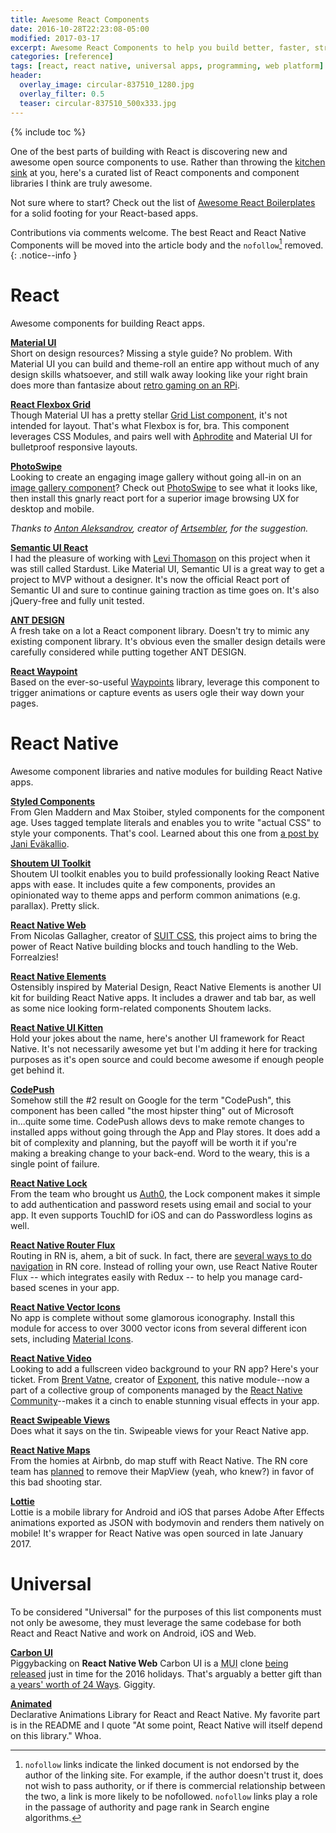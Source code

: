 ```yaml
---
title: Awesome React Components
date: 2016-10-28T22:23:08-05:00
modified: 2017-03-17
excerpt: Awesome React Components to help you build better, faster, stronger apps.
categories: [reference]
tags: [react, react native, universal apps, programming, web platform]
header:
  overlay_image: circular-837510_1280.jpg
  overlay_filter: 0.5
  teaser: circular-837510_500x333.jpg
---
```

{% include toc %}

One of the best parts of building with React is discovering new and awesome open source components to use. Rather than throwing the [kitchen](https://github.com/karl1992/awesome-react-components-all) [sink](https://github.com/enaqx/awesome-react#components) at you, here's a curated list of React components and component libraries I think are truly awesome.

Not sure where to start? Check out the list of [Awesome React Boilerplates](/awesome-react-boilerplates) for a solid footing for your React-based apps.

Contributions via comments welcome. The best React and React Native Components will be moved into the article body and the `nofollow`[^1] removed.
{: .notice--info }

# React

Awesome components for building React apps.

**[Material UI](http://www.material-ui.com/)**
<br>Short on design resources? Missing a style guide? No problem. With Material UI you can build and theme-roll an entire app without much of any design skills whatsoever, and still walk away looking like your right brain does more than fantasize about [retro gaming on an RPi](/ultima-underworld-on-rpi/).

**[React Flexbox Grid](https://github.com/roylee0704/react-flexbox-grid)**
<br>Though Material UI has a pretty stellar [Grid List component](http://www.material-ui.com/#/components/grid-list), it's not intended for layout. That's what Flexbox is for, bra. This component leverages CSS Modules, and pairs well with [Aphrodite](https://github.com/Khan/aphrodite) and Material UI for bulletproof responsive layouts.

**[PhotoSwipe](https://github.com/minhtranite/react-photoswipe)**
<br>Looking to create an engaging image gallery without going all-in on an [image gallery component](https://github.com/xiaolin/react-image-gallery)? Check out [PhotoSwipe](http://photoswipe.com) to see what it looks like, then install this gnarly react port for a superior image browsing UX for desktop and mobile.

_Thanks to [Anton Aleksandrov](https://github.com/anton-aleksandrov), creator of [Artsembler](https://artsembler.com/), for the suggestion._

**[Semantic UI React](https://github.com/Semantic-Org/Semantic-UI-React)**
<br>I had the pleasure of working with [Levi Thomason](https://github.com/levithomason) on this project when it was still called Stardust. Like Material UI, Semantic UI is a great way to get a project to MVP without a designer. It's now the official React port of Semantic UI and sure to continue gaining traction as time goes on. It's also jQuery-free and fully unit tested.

**[ANT DESIGN](https://github.com/ant-design/ant-design/)**
<br>A fresh take on a lot a React component library. Doesn't try to mimic any existing component library. It's obvious even the smaller design details were carefully considered while putting together ANT DESIGN.

**[React Waypoint](https://github.com/brigade/react-waypoint)**
<br>Based on the ever-so-useful [Waypoints](http://imakewebthings.com/waypoints/) library, leverage this component to trigger animations or capture events as users ogle their way down your pages.

# React Native

Awesome component libraries and native modules for building React Native apps.

**[Styled Components](https://styled-components.com/)**
<br>From Glen Maddern and Max Stoiber, styled components for the component age. Uses tagged template literals and enables you to write "actual CSS" to style your components. That's cool. Learned about this one from [a post by Jani Eväkallio](https://medium.com/react-native-development/react-native-app-stack-march-2017-f7605e02d46f).

**[Shoutem UI Toolkit](https://shoutem.github.io/ui/)**
<br>Shoutem UI toolkit enables you to build professionally looking React Native apps with ease. It includes quite a few components, provides an opinionated way to theme apps and perform common animations (e.g. parallax). Pretty slick.

**[React Native Web](https://github.com/necolas/react-native-web)**
<br>From Nicolas Gallagher, creator of [SUIT CSS](https://suitcss.github.io/), this project aims to bring the power of React Native building blocks and touch handling to the Web. Forrealzies!

**[React Native Elements](https://github.com/react-native-community/React-Native-Elements)**
<br>Ostensibly inspired by Material Design, React Native Elements is another UI kit for building React Native apps. It includes a drawer and tab bar, as well as some nice looking form-related components Shoutem lacks.

**[React Native UI Kitten](https://akveo.github.io/react-native-ui-kitten/)**
<br>Hold your jokes about the name, here's another UI framework for React Native. It's not necessarily awesome yet but I'm adding it here for tracking purposes as it's open source and could become awesome if enough people get behind it.

**[CodePush](https://microsoft.github.io/code-push/)**
<br>Somehow still the #2 result on Google for the term "CodePush", this component has been called "the most hipster thing" out of Microsoft in...quite some time. CodePush allows devs to make remote changes to installed apps without going through the App and Play stores. It does add a bit of complexity and planning, but the payoff will be worth it if you're making a breaking change to your back-end. Word to the weary, this is a single point of failure.

**[React Native Lock](https://auth0.com/lock)**
<br>From the team who brought us [Auth0](https://auth0.com/), the Lock component makes it simple to add authentication and password resets using email and social to your app. It even supports TouchID for iOS and can do Passwordless logins as well.

**[React Native Router Flux](https://github.com/aksonov/react-native-router-flux/)**
<br>Routing in RN is, ahem, a bit of suck. In fact, there are [several ways to do navigation](https://facebook.github.io/react-native/docs/navigation.html) in RN core. Instead of rolling your own, use React Native Router Flux -- which integrates easily with Redux -- to help you manage card-based scenes in your app.

**[React Native Vector Icons](https://github.com/oblador/react-native-vector-icons)**
<br>No app is complete without some glamorous iconography. Install this module for access to over 3000 vector icons from several different icon sets, including [Material Icons](https://design.google.com/icons/).

**[React Native Video](https://github.com/react-native-community/react-native-video)**
<br>Looking to add a fullscreen video background to your RN app? Here's your ticket. From [Brent Vatne](https://github.com/brentvatne), creator of [Exponent](https://www.getexponent.com/), this native module--now a part of a collective group of components managed by the [React Native Community](https://github.com/react-native-community/)--makes it a cinch to enable stunning visual effects in your app.

**[React Swipeable Views](https://github.com/oliviertassinari/react-swipeable-views)**
<br>Does what it says on the tin. Swipeable views for your React Native app.

**[React Native Maps](https://github.com/airbnb/react-native-maps)**
<br>From the homies at Airbnb, do map stuff with React Native. The RN core team has [planned](https://github.com/facebook/react-native/wiki/Roadmap#stability) to remove their MapView (yeah, who knew?) in favor of this bad shooting star.

**[Lottie](https://github.com/airbnb/lottie-react-native)**
<br>Lottie is a mobile library for Android and iOS that parses Adobe After Effects animations exported as JSON with bodymovin and renders them natively on mobile! It's wrapper for React Native was open sourced in late January 2017.

# Universal

To be considered "Universal" for the purposes of this list components must not only be awesome, they must leverage the same codebase for both React and React Native and work on Android, iOS and Web.

**[Carbon UI](https://carbon-ui.com/)**
<br>Piggybacking on **React Native Web** Carbon UI is a <abbr title="Material UI">MUI</abbr> clone [being released](https://github.com/callemall/material-ui/issues/593#issuecomment-265753123) just in time for the 2016 holidays. That's arguably a better gift than [a years' worth of 24 Ways](https://24ways.org/). Giggity.

**[Animated](https://github.com/animatedjs/animated)**
<br>Declarative Animations Library for React and React Native. My favorite part is in the README and I quote "At some point, React Native will itself depend on this library." Whoa.

[^1]: `nofollow` links indicate the linked document is not endorsed by the author of the linking site. For example, if the author doesn't trust it, does not wish to pass authority, or if there is commercial relationship between the two, a link is more likely to be nofollowed. `nofollow` links play a role in the passage of authority and page rank in Search engine algorithms.
